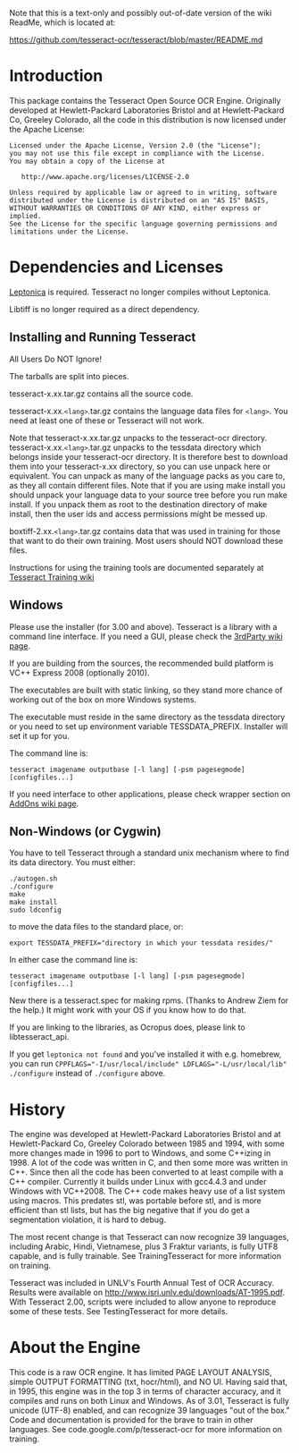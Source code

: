 Note that this is a text-only and possibly out-of-date version of the 
wiki ReadMe, which is located at:

  https://github.com/tesseract-ocr/tesseract/blob/master/README.md

Introduction
============

This package contains the Tesseract Open Source OCR Engine.
Originally developed at Hewlett-Packard Laboratories Bristol and
at Hewlett-Packard Co, Greeley Colorado, all the code
in this distribution is now licensed under the Apache License:

    Licensed under the Apache License, Version 2.0 (the "License");
    you may not use this file except in compliance with the License.
    You may obtain a copy of the License at

       http://www.apache.org/licenses/LICENSE-2.0

    Unless required by applicable law or agreed to in writing, software
    distributed under the License is distributed on an "AS IS" BASIS,
    WITHOUT WARRANTIES OR CONDITIONS OF ANY KIND, either express or implied.
    See the License for the specific language governing permissions and
    limitations under the License.


Dependencies and Licenses
=========================

[Leptonica](http://www.leptonica.com) is required. Tesseract no longer 
compiles without Leptonica.

Libtiff is no longer required as a direct dependency.


Installing and Running Tesseract
--------------------------------

All Users Do NOT Ignore!

The tarballs are split into pieces.

tesseract-x.xx.tar.gz contains all the source code.

tesseract-x.xx.`<lang>`.tar.gz contains the language data files for `<lang>`.
You need at least one of these or Tesseract will not work.

Note that tesseract-x.xx.tar.gz unpacks to the tesseract-ocr directory.
tesseract-x.xx.`<lang>`.tar.gz unpacks to the tessdata directory which 
belongs inside your tesseract-ocr directory. It is therefore best to 
download them into your tesseract-x.xx directory, so you can use unpack 
here or equivalent. You can unpack as many of the language packs as you 
care to, as they all contain different files. Note that if you are using
make install you should unpack your language data to your source tree 
before you run make install. If you unpack them as root to the 
destination directory of make install, then the user ids and access
permissions might be messed up.

boxtiff-2.xx.`<lang>`.tar.gz contains data that was used in training for 
those that want to do their own training. Most users should NOT download
these files.

Instructions for using the training tools are documented separately at 
[Tesseract Training wiki](https://github.com/tesseract-ocr/tesseract/wiki/TrainingTesseract)


Windows
-------

Please use the installer (for 3.00 and above). Tesseract is a library with a 
command line interface. If you need a GUI, please check the [3rdParty wiki page](https://github.com/tesseract-ocr/tesseract/wiki/3rdParty#gui).

If you are building from the sources, the recommended build platform is 
VC++ Express 2008 (optionally 2010).

The executables are built with static linking, so they stand more chance
of working out of the box on more Windows systems.

The executable must reside in the same directory as the tessdata 
directory or you need to set up environment variable TESSDATA_PREFIX.
Installer will set it up for you.

The command line is:

    tesseract imagename outputbase [-l lang] [-psm pagesegmode] [configfiles...]

If you need interface to other applications, please check wrapper section
on [AddOns wiki page](https://github.com/tesseract-ocr/tesseract/wiki/AddOns#for-tesseract-ocr-30x).


Non-Windows (or Cygwin)
-----------------------

You have to tell Tesseract through a standard unix mechanism where to 
find its data directory. You must either:

    ./autogen.sh
    ./configure
    make
    make install
    sudo ldconfig

to move the data files to the standard place, or:

    export TESSDATA_PREFIX="directory in which your tessdata resides/"

In either case the command line is:

    tesseract imagename outputbase [-l lang] [-psm pagesegmode] [configfiles...]

New there is a tesseract.spec for making rpms. (Thanks to Andrew Ziem for
the help.) It might work with your OS if you know how to do that.

If you are linking to the libraries, as Ocropus does, please link to
libtesseract_api.


If you get `leptonica not found` and you've installed it with e.g. homebrew, you
can run `CPPFLAGS="-I/usr/local/include" LDFLAGS="-L/usr/local/lib" ./configure`
instead of `./configure` above.


History
=======
The engine was developed at Hewlett-Packard Laboratories Bristol and
at Hewlett-Packard Co, Greeley Colorado between 1985 and 1994, with some
more changes made in 1996 to port to Windows, and some C++izing in 1998.
A lot of the code was written in C, and then some more was written in C++.
Since then all the code has been converted to at least compile with a C++
compiler. Currently it builds under Linux with gcc4.4.3 and under Windows
with VC++2008. The C++ code makes heavy use of a list system using macros.
This predates stl, was portable before stl, and is more efficient than stl
lists, but has the big negative that if you do get a segmentation violation,
it is hard to debug.

The most recent change is that Tesseract can now recognize 39 languages,
including Arabic, Hindi, Vietnamese, plus 3 Fraktur variants, 
is fully UTF8 capable, and is fully trainable. See TrainingTesseract for
more information on training.

Tesseract was included in UNLV's Fourth Annual Test of OCR Accuracy. 
Results were available on http://www.isri.unlv.edu/downloads/AT-1995.pdf.
With Tesseract 2.00, scripts were included to allow anyone to reproduce 
some of these tests. See TestingTesseract for more details. 


About the Engine
================
This code is a raw OCR engine. It has limited PAGE LAYOUT ANALYSIS, simple
OUTPUT FORMATTING (txt, hocr/html), and NO UI. 
Having said that, in 1995, this engine was in the top 3 in terms of character
accuracy, and it compiles and runs on both Linux and Windows.
As of 3.01, Tesseract is fully unicode (UTF-8) enabled, and can recognize 39
languages "out of the box." Code and documentation is provided for the brave
to train in other languages. See code.google.com/p/tesseract-ocr for more
information on training.
